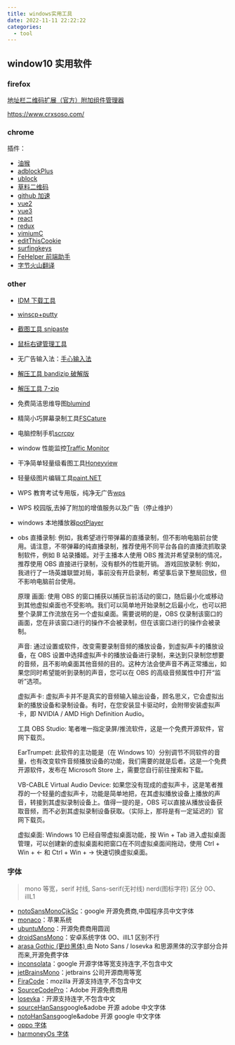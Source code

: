 ```yaml
---
title: windows实用工具
date: 2022-11-11 22:22:22
categories:
  - tool
---
```


## window10 实用软件

### firefox

[地址栏二维码扩展（官方）附加组件管理器](http://mozilla.com.cn/thread-343905-1-1.html)

https://www.crxsoso.com/

### chrome

插件：

- [油猴](https://wwn.lanzouy.com/i6eOx0bmd9ub)
- [adblockPlus](https://wwn.lanzouy.com/iXH250bmd0li)
- [ublock](https://wwn.lanzouy.com/ineO40bme6qf)
- [草料二维码](https://wwbk.lanzoue.com/iRIjx0bme6uj)
- [github 加速](https://wwk.lanzouq.com/i1VHd0bme6ti)
- [vue2](https://wwbk.lanzoue.com/i2ykx0ht4wfi)
- [vue3](https://wwbk.lanzoue.com/iOqHN0ht4xaj)
- [react](https://wwbk.lanzoue.com/i8wch0ht4xed)
- [redux](https://wwbk.lanzoue.com/i5baZ0ht4wwf)
- [vimiumC](https://wwbk.lanzoue.com/iBCXa0ht4wgj)
- [editThisCookie](https://wwbk.lanzoue.com/isrNg0ht4wle)
- [surfingkeys](https://wwbk.lanzoum.com/ilPSS0wpm6vc)
- [FeHelper 前端助手](https://wwk.lanzouq.com/iWL4U1wpulxi)
- [字节火山翻译](https://bytedance.larkoffice.com/docx/CMu2dZjXKojmGfxjibscjm2BnJh)

### other

- [IDM 下载工具](https://wwbk.lanzoue.com/iduIc0bmfhcd)
- [winscp+putty](https://wwbk.lanzoue.com/i7IKb0hsyaid)
- [截图工具 snipaste](https://wwn.lanzouy.com/i0Lmyxe5nwh)
- [鼠标右键管理工具](https://wwn.lanzouy.com/iujpA0bm9jda)
- 无广告输入法：[手心输入法](http://www.xinshuru.com/)
- [解压工具 bandizip 破解版](https://wwn.lanzouy.com/izNvH0bm9j9g)
- [解压工具 7-zip](https://wwn.lanzouy.com/iR7jo0bmclsf)
- 免费简洁思维导图[blumind](https://wwn.lanzouy.com/iEtBj0bm9hfa)
- 精简小巧屏幕录制工具[FSCature](https://wwn.lanzouy.com/ium4t0bmagsd)
- 电脑控制手机[scrcpy](https://wwn.lanzouy.com/iCzdu0bmc0cd)
- window 性能监控[Traffic Monitor](https://wwbk.lanzoum.com/i2Pkr0o8tdej)
- 干净简单轻量级看图工具[Honeyview](https://wwbk.lanzoum.com/iBWdi0o8tfif)
- 轻量级图片编辑工具[paint.NET]()
- WPS 教育考试专用版，纯净无广告[wps](https://ncre.neea.edu.cn/html1/report/1507/861-1.html)
- WPS 校园版,去掉了附加的增值服务以及广告（停止维护）
- windows 本地播放器[potPlayer](https://flowus.cn/share/4dc25551-ad00-4d81-9421-b3fee98757a9)
- obs
  直播录制: 例如，我希望进行带弹幕的直播录制，但不影响电脑前台使用。请注意，不带弹幕的纯直播录制，推荐使用不同平台各自的直播流抓取录制软件，例如 B 站录播姬。对于主播本人使用 OBS 推流并希望录制的情况，推荐使用 OBS 直接进行录制，没有额外的性能开销。
  游戏回放录制: 例如，我进行了一场英雄联盟对局，事前没有开启录制，希望事后录下整局回放，但不影响电脑前台使用。

  原理
  画面: 使用 OBS 的窗口捕获以捕获当前活动的窗口，随后最小化或移动到其他虚拟桌面也不受影响。我们可以简单地开始录制之后最小化，也可以把整个录屏工作流放在另一个虚拟桌面。需要说明的是，OBS 仅录制该窗口的画面，您在非该窗口进行的操作不会被录制，但在该窗口进行的操作会被录制。

  声音: 通过设置或软件，改变需要录制音频的播放设备，到虚拟声卡的播放设备，在 OBS 设置中选择虚拟声卡的播放设备进行录制，来达到只录制您想要的音频，且不影响桌面其他音频的目的。这种方法会使声音不再正常播出，如果您同时希望能听到录制的声音，您可以在 OBS 的高级音频属性中打开“监听”选项。

  虚拟声卡: 虚拟声卡并不是真实的音频输入输出设备，顾名思义，它会虚拟出新的播放设备和录制设备。有时，在您安装显卡驱动时，会附带安装虚拟声卡，即 NVIDIA / AMD High Definition Audio。

  工具
  OBS Studio: 笔者唯一指定录屏/推流软件，这是一个免费开源软件，官网下载页。

  EarTrumpet: 此软件的主功能是（在 Windows 10）分别调节不同软件的音量，也有改变软件音频播放设备的功能，我们需要的就是后者。这是一个免费开源软件，发布在 Microsoft Store 上，需要您自行前往搜索和下载。

  VB-CABLE Virtual Audio Device: 如果您没有现成的虚拟声卡，这是笔者推荐的一个轻量的虚拟声卡，功能是简单地把，在其虚拟播放设备上播放的声音，转接到其虚拟录制设备上。值得一提的是，OBS 可以直接从播放设备获取音频，而不必到其虚拟录制设备获取。（实际上，那将是有一定延迟的）官网下载页。

  虚拟桌面: Windows 10 已经自带虚拟桌面功能，按 Win + Tab 进入虚拟桌面管理，可以创建新的虚拟桌面和把窗口在不同虚拟桌面间拖动，使用 Ctrl + Win + ← 和 Ctrl + Win + → 快速切换虚拟桌面。

### 字体

> mono 等宽，serif 衬线, Sans-serif(无衬线) nerd(图标字符)
> 区分 0O、iIlL1

- [notoSansMonoCjkSc](https://github.com/googlefonts/noto-cjk)：google 开源免费商,中国程序员中文字体
- [monaco](https://www.lanzouy.com/iOqD50bm9jcj)：苹果系统
- [ubuntuMono](https://design.ubuntu.com/font)：开源免费商用圆润
- [droidSansMono](https://wwn.lanzouy.com/i5xTI0bm9jbi)：安卓系统字体 0O、iIlL1 区别不行
- [arasa Gothic (更纱黑体) ](https://gitee.com/mirrors/Sarasa-Gothic)由 Noto Sans / Iosevka 和思源黑体的汉字部分合并而来,开源免费字体
- [inconsolata](https://wwn.lanzouy.com/ifuCp0bm9jah)：google 开源字体等宽支持连字,不包含中文
- [jetBrainsMono](https://www.jetbrains.com/lp/mono)：jetbrains 公司开源商用等宽
- [FiraCode](https://wwk.lanzouq.com/iHqrW1wqqpab)：mozilla 开源支持连字,不包含中文
- [SourceCodePro](https://github.com/adobe-fonts/source-code-pro)：Adobe 开源免费商用
- [losevka](https://github.com/be5invis/Iosevka)：开源支持连字,不包含中文
- [sourceHanSans](https://github.com/adobe-fonts)google&adobe 开源 adobe 中文字体
- [notoHanSans](https://github.com/googlefonts)google&adobe 开源 google 中文字体
- [oppo 字体](https://wwk.lanzouq.com/ijkmS1wqqzgh)
- [harmoneyOs 字体](https://wwk.lanzouq.com/iXpUw1wqr5yb)
